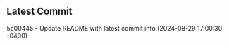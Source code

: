 
## Latest Commit
5c00445 - Update README with latest commit info (2024-08-29 17:00:30 -0400) <Yunxi-Zhou>
